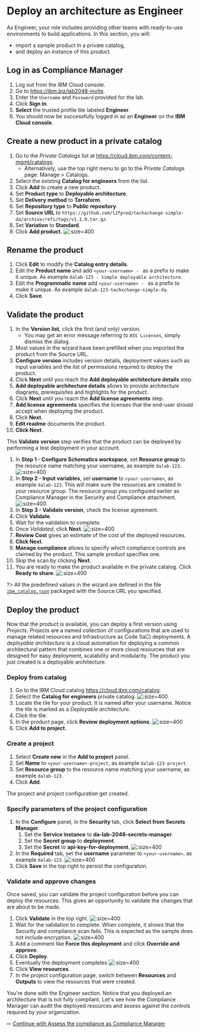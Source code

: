 # Deploy an architecture as Engineer

As Engineer, your role includes providing other teams with ready-to-use environments to build applications. In this section, you will:
* import a sample product in a private catalog,
* and deploy an instance of this product.

## Log in as Compliance Manager

1. Log out from the IBM Cloud console.
1. Go to https://ibm.biz/lab2048-invite.
1. Enter the `Username` and `Password` provided for the lab.
1. Click **Sign in**.
1. **Select** the trusted profile tile labeled **Engineer**.
1. You should now be successfully logged in as an **Engineer** on the **IBM Cloud console**.

## Create a new product in a private catalog

1. Go to the *Private Catalogs* list at https://cloud.ibm.com/content-mgmt/catalogs.
   * Alternatively, use the top right menu to go to the _Private Catalogs_ page: Manage > Catalogs.
1. Select the existing **Catalog for engineers** from the list.
1. Click **Add** to create a new product.
1. Set **Product type** to **Deployable architecture**.
1. Set **Delivery method** to **Terraform**.
1. Set **Repository type** to **Public repository**.
1. Set **Source URL** to `https://github.com/l2fprod/techxchange-simple-da/archive/refs/tags/v1.1.0.tar.gz`.
1. Set **Variation** to **Standard**.
1. Click **Add product**.
  ![](images/30-add-product.png ':size=400')

## Rename the product

1. Click **Edit** to modify the **Catalog entry details**.
1. Edit the **Product name** and add `<your-username> - ` as a prefix to make it unique. As example `dalab-123 - Simple deployable architecture`.
1. Edit the **Programmatic name** add `<your-username> - ` as a prefix to make it unique. As example `dalab-123-techxchange-simple-da`.
1. Click **Save**.

## Validate the product

1. In the **Version list**, click the first (and only) version.
   * You may get an error message referring to `BSS Licenses`, simply dismiss the dialog.
1. Most values in the wizard have been prefilled when you imported the product from the Source URL.
1. **Configure version** includes version details, deployment values such as input variables and the list of permissions required to deploy the product.
1. Click **Next** until you reach the **Add deployable architecture details** step.
1. **Add deployable architecture details** allows to provide architecture diagrams, prerequisites and highlights for the product.
1. Click **Next** until you reach the **Add license agreements** step.
1. **Add license agreements** specifies the licenses that the end-user should accept when deploying the product.
1. Click **Next**.
1. **Edit readme** documents the product.
1. **Click Next**.

This **Validate version** step verifies that the product can be deployed by performing a test deployment in your account.

1. In **Step 1 - Configure Schematics workspace**, set **Resource group** to the resource name matching your username, as example `dalab-123`.
  ![](images/30-set-resource-group.png ':size=400')
1. In **Step 2 - Input variables**, set **username** to `<your-username>`, as example `dalab-123`. This will make sure the resources are created in _your_ resource group. The resource group you configured earlier as Compliance Manager in the Security and Compliance attachment.
  ![](images/30-set-input-variable.png ':size=400')
1. In **Step 3 - Validate version**, check the license agreement.
1. Click **Validate**.
1. Wait for the validation to complete.
1. Once _Validated_, click **Next**.
  ![](images/30-validated.png ':size=400')
1. **Review Cost** gives an estimate of the cost of the deployed resources.
1. **Click Next**.
1. **Manage compliance** allows to specify which compliance controls are claimed by the product. This sample product specifies one.
1. Skip the scan by clicking **Next**.
1. You are ready to make the product available in the private catalog. Click **Ready to share**.
  ![](images/30-ready-to-share.png ':size=400')

?> All the predefined values in the wizard are defined in the file [`ibm_catalog.json`](https://github.com/l2fprod/techxchange-simple-da/blob/main/ibm_catalog.json) packaged with the Source URL you specified.

## Deploy the product

Now that the product is available, you can deploy a first version using _Projects_. *Projects* are a named collection of configurations that are used to manage related resources and Infrastructure as Code (IaC) deployments. A _deployable architecture_ is a cloud automation for deploying a common architectural pattern that combines one or more cloud resources that are designed for easy deployment, scalability and modularity. The product you just created is a deployable architecture.

### Deploy from catalog

1. Go to the IBM Cloud catalog https://cloud.ibm.com/catalog.
1. Select the **Catalog for engineers** private catalog.
  ![](images/30-select-catalog.png ':size=400')
1. Locate the tile for your product. It is named after your username. Notice the tile is marked as a _Deployable architecture_.
1. Click the tile.
1. In the product page, click **Review deployment options**.
  ![](images/30-product-tile-page.png ':size=400')
1. Click **Add to project**.

### Create a project

1. Select **Create new** in the **Add to project** panel.
1. Set **Name** to `<your-username>-project`, as example `dalab-123-project`.
1. Set **Resource group** to the resource name matching your username, as example `dalab-123`.
1. Click **Add**.

The project and project configuration get created.

### Specify parameters of the project configuration

1. In the **Configure** panel, in the **Security** tab, click **Select from Secrets Manager**.
   1. Set the **Service instance** to **da-lab-2048-secrets-manager**.
   1. Set the **Secret group** to **deployment**.
   1. Set the **Secret** to **api-key-for-deployment**.
   ![](images/30-project-set-api-key.png ':size=400')
1. In the **Required** tab, set the **username** parameter to `<your-username>`, as example `dalab-123`.
   ![](images/30-project-set-username.png ':size=400')
1. Click **Save** in the top right to persist the configuration.

### Validate and approve changes

Once saved, you can validate the project configuration before you can deploy the resources. This gives an opportunity to validate the changes that are about to be made.

1. Click **Validate** in the top right.
   ![](images/30-project-validation-starts.png ':size=400')
1. Wait for the validation to complete. When complete, it shows that the Security and compliance scan fails. This is expected as the sample does not include encryption.
   ![](images/30-project-validation-failed.png ':size=400')
1. Add a comment like **Force this deployment** and click **Override and approve**.
1. Click **Deploy**.
1. Eventually the deployment completes
   ![](images/30-project-deployed.png ':size=400')
1. Click **View resources**.
1. In the project configuration page, switch between **Resources** and **Outputs** to view the resources that were created.

You're done with the Engineer section. Notice that you deployed an architecture that is not fully compliant. Let's see how the Compliance Manager can audit the deployed resources and assess against the controls required by your organization.

⇨ [Continue with Assess the compliance as Compliance Manager](40-compliance.md)
